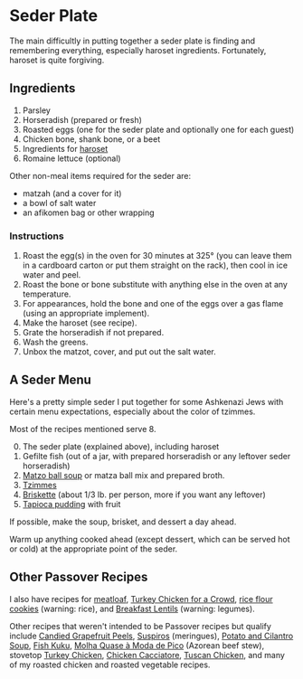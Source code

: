 # Seder Plate

The main difficultly in putting together a seder plate is finding and remembering everything, especially haroset ingredients.  Fortunately, haroset is quite forgiving.

## Ingredients

1. Parsley 
2. Horseradish (prepared or fresh)
3. Roasted eggs (one for the seder plate and optionally one for each guest)
4. Chicken bone, shank bone, or a beet
5. Ingredients for [haroset](sweets/haroset.md)
6. Romaine lettuce (optional)

Other non-meal items required for the seder are:

* matzah (and a cover for it)
* a bowl of salt water
* an afikomen bag or other wrapping

### Instructions

1. Roast the egg(s) in the oven for 30 minutes at 325° (you can leave them in a cardboard carton or put them straight on the rack), then cool in ice water and peel.
2. Roast the bone or bone substitute with anything else in the oven at any temperature.
3. For appearances, hold the bone and one of the eggs over a gas flame (using an appropriate implement).
4. Make the haroset (see recipe).
5. Grate the horseradish if not prepared.
6. Wash the greens.
7. Unbox the matzot, cover, and put out the salt water.

## A Seder Menu

Here's a pretty simple seder I put together for some Ashkenazi Jews with certain menu expectations, especially about the color of tzimmes.

Most of the recipes mentioned serve 8.

0. The seder plate (explained above), including haroset
1. Gefilte fish (out of a jar, with prepared horseradish or any leftover seder horseradish)
2. [Matzo ball soup](soup/matzaball.md) or matza ball mix and prepared broth.
2. [Tzimmes](vegetables/tzimmes.md)
3. [Briskette](meat/briskette.md) (about 1/3 lb. per person, more if you want any leftover)
4. [Tapioca pudding](sweets/tapioca.md) with fruit

If possible, make the soup, brisket, and dessert a day ahead.

Warm up anything cooked ahead (except dessert, which can be served hot or cold) at the appropriate point of the seder.

## Other Passover Recipes

I also have recipes for [meatloaf](meat/meatloaf.md), [Turkey Chicken for a Crowd](poultry/bakedTurkeyChicken.md), [rice flour cookies](cookies/riceFlour.md) (warning: rice), and [Breakfast Lentils](vegetables/breakfastLentils.md) (warning: legumes).

Other recipes that weren't intended to be Passover recipes but qualify include [Candied Grapefruit Peels](sweets/grapefruitPeels.md), [Suspiros](sweets/suspiros.md) (meringues), [Potato and Cilantro Soup](soup/cilantro.md), [Fish Kuku](fish/kuku.md), [Molha Quase à Moda de Pico](meat/molha.md) (Azorean beef stew), stovetop [Turkey Chicken](poultry/turkeyChicken.md), [Chicken Cacciatore](poultry/cacciatore.md), [Tuscan Chicken](poultry/tuscanChicken.md), and many of my roasted chicken and roasted vegetable recipes.
